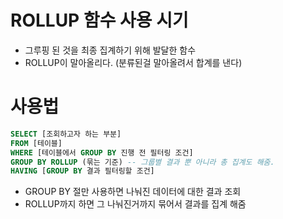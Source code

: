 # ROLLUP 함수 사용 시기
- 그루핑 된 것을 최종 집계하기 위해 발달한 함수
- ROLLUP이 말아올리다. (분류된걸 말아올려서 합계를 낸다)

# 사용법
```SQL
SELECT [조회하고자 하는 부분]
FROM [테이블]
WHERE [테이블에서 GROUP BY 진행 전 필터링 조건]
GROUP BY ROLLUP (묶는 기준) -- 그룹별 결과 뿐 아니라 총 집계도 해줌.
HAVING [GROUP BY 결과 필터링할 조건]
```

- GROUP BY 절만 사용하면 나눠진 데이터에 대한 결과 조회
- ROLLUP까지 하면 그 나눠진거까지 묶어서 결과를 집계 해줌
